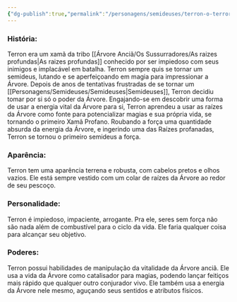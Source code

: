 ```yaml
---
{"dg-publish":true,"permalink":"/personagens/semideuses/terron-o-terror-das-profundezas/"}
---
```




### História:

Terron era um xamã da tribo [[Árvore Anciã/Os Sussurradores/As raizes profundas\|As raizes profundas]] conhecido por ser impiedoso com seus inimigos e implacável em batalha. Terron sempre quis se tornar um semideus, lutando e se aperfeiçoando em magia para impressionar a Árvore. Depois de anos de tentativas frustradas de se tornar um [[Personagens/Semideuses/Semideuses\|Semideuses]], Terron decidiu tomar por si só o poder da Árvore. Engajando-se em descobrir uma forma de usar a energia vital da Árvore para si, Terron aprendeu a usar as raízes da Árvore como fonte para potencializar magias e sua própria vida, se tornando o primeiro Xamã Profano. Roubando a força uma quantidade absurda da energia da Árvore, e ingerindo uma das Raízes profanadas, Terron se tornou o primeiro semideus a força. 

### Aparência:

Terron tem uma aparência terrena e robusta, com cabelos pretos e olhos vazios. Ele está sempre vestido com um colar de raízes da Árvore ao redor de seu pescoço. 
### Personalidade:

Terron é impiedoso, impaciente, arrogante. Pra ele, seres sem força não são nada além de combustível para o ciclo da vida. Ele faria qualquer coisa para alcançar seu objetivo. 
### Poderes:

Terron possui habilidades de manipulação da vitalidade da Árvore anciã. Ele usa a vida da Árvore como catalisador para magias, podendo lançar feitiços mais rápido que qualquer outro conjurador vivo. Ele também usa a energia da Árvore nele mesmo, aguçando seus sentidos e atributos físicos. 